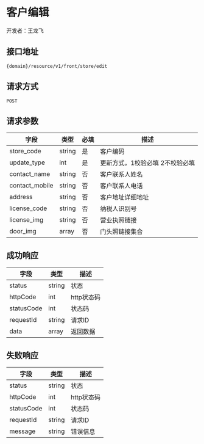 # 客户编辑

开发者：王龙飞

## 接口地址
`{domain}/resource/v1/front/store/edit`

## 请求方式
`POST`

## 请求参数
| 字段 | 类型 | 必填  | 描述 |
| - | - | - | - |
| store_code | string | 是 | 客户编码 |
| update_type | int | 是 | 更新方式，1校验必填 2不校验必填 |
| contact_name | string | 否 | 客户联系人姓名 |
| contact_mobile | string | 否 | 客户联系人电话 |
| address | string | 否 | 客户地址详细地址 |
| license_code | string | 否 | 纳税人识别号 |
| license_img | string | 否 | 营业执照链接 |
| door_img | array | 否 | 门头照链接集合 |

## 成功响应
| 字段       | 类型    | 描述        |
| ---------- | ------- | ----------- |
| status    | string  | 状态    |
| httpCode     | int  | http状态码    |
| statusCode | int  | 状态码 |
| requestId | string  | 请求ID |
| data  | array  | 返回数据      |

## 失败响应
| 字段       | 类型    | 描述        |
| ---------- | ------- | ----------- |
| status    | string  | 状态    |
| httpCode     | int  | http状态码    |
| statusCode | int  | 状态码 |
| requestId | string  | 请求ID |
| message  | string  | 错误信息      |

```json

```
